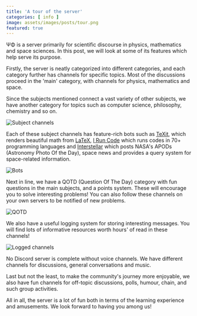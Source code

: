 ```yaml
---
title: 'A tour of the server'
categories: [ info ]
image: assets/images/posts/tour.png
featured: true
---
```

ΨΦ is a server primarily for scientific discourse in physics, mathematics and space sciences. In this post, we will look at some of its features which help serve its purpose.

Firstly, the server is neatly categorized into different categories, and each category further has channels for specific topics. Most of the discussions proceed in the 'main' category, with channels for physics, mathematics and space.

Since the subjects mentioned connect a vast variety of other subjects, we have another category for topics such as computer science, philosophy, chemistry and so on.

![Subject channels]({{site.url}}{{site.baseurl}}/assets/images/posts/subjects.png)

Each of these subject channels has feature-rich bots such as [TeXit](https://top.gg/bot/510789298321096704), which renders beautiful math from [LaTeX](https://www.latex-project.org/), [I Run Code](https://top.gg/bot/730885117656039466) which runs codes in 70+ programming languages and [Interstellar](https://top.gg/bot/707726135173054501) which posts NASA's APODs (Astronomy Photo Of the Day), space news and provides a query system for space-related information.

![Bots]({{site.url}}{{site.baseurl}}/assets/images/posts/bots.png)

Next in line, we have a QOTD (Question Of The Day) category with fun questions in the main subjects, and a points system. These will encourage you to solve interesting problems! You can also follow these channels on your own servers to be notified of new problems.

![QOTD]({{site.url}}{{site.baseurl}}/assets/images/posts/qotd.png)

We also have a useful logging system for storing interesting messages. You will find lots of informative resources worth hours' of read in these channels!

![Logged channels]({{site.url}}{{site.baseurl}}/assets/images/posts/logged.png)

No Discord server is complete without voice channels. We have different channels for discussions, general conversations and music.

Last but not the least, to make the community's journey more enjoyable, we also have fun channels for off-topic discussions, polls, humour, chain, and such group activities.

All in all, the server is a lot of fun both in terms of the learning experience and amusements. We look forward to having you among us!
